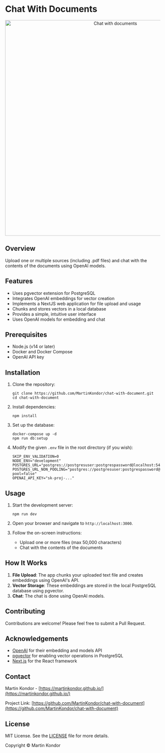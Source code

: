 # Chat With Documents

<p align="center"><img src="docs/usage.gif" alt="Chat with documents" width="auto" height="700px" /></p>

## Overview

Upload one or multiple sources (including .pdf files) and chat with the contents of the documents using OpenAI models.

## Features

- Uses pgvector extension for PostgreSQL
- Integrates OpenAI embeddings for vector creation
- Implements a NextJS web application for file upload and usage
- Chunks and stores vectors in a local database
- Provides a simple, intuitive user interface
- Uses OpenAI models for embedding and chat

## Prerequisites

- Node.js (v14 or later)
- Docker and Docker Compose
- OpenAI API key

## Installation

1. Clone the repository:

   ```
   git clone https://github.com/MartinKondor/chat-with-document.git
   cd chat-with-document
   ```

2. Install dependencies:

   ```
   npm install
   ```

3. Set up the database:

   ```
   docker-compose up -d
   npm run db:setup
   ```

4. Modify the given `.env` file in the root directory (if you wish):
   ```
   SKIP_ENV_VALIDATION=0
   NODE_ENV="development"
   POSTGRES_URL="postgres://postgresuser:postgrespassword@localhost:54322"
   POSTGRES_URL_NON_POOLING="postgres://postgresuser:postgrespassword@localhost:54322?pool=false"
   OPENAI_API_KEY="sk-proj-..."
   ```

## Usage

1. Start the development server:

   ```
   npm run dev
   ```

2. Open your browser and navigate to `http://localhost:3000`.

3. Follow the on-screen instructions:
   - Upload one or more files (max 50,000 characters)
   - Chat with the contents of the documents

## How It Works

1. **File Upload**: The app chunks your uploaded text file and creates embeddings using OpenAI's API.
2. **Vector Storage**: These embeddings are stored in the local PostgreSQL database using pgvector.
3. **Chat**: The chat is done using OpenAI models.

## Contributing

Contributions are welcome! Please feel free to submit a Pull Request.

## Acknowledgements

- [OpenAI](https://openai.com/) for their embedding and models API
- [pgvector](https://github.com/pgvector/pgvector) for enabling vector operations in PostgreSQL
- [Next.js](https://nextjs.org/) for the React framework

## Contact

Martin Kondor - [https://martinkondor.github.io/](https://martinkondor.github.io/)

Project Link: [https://github.com/MartinKondor/chat-with-document](https://github.com/MartinKondor/chat-with-document)

## License

MIT License. See the [LICENSE](./LICENSE) file for more details.

Copyright © Martin Kondor
